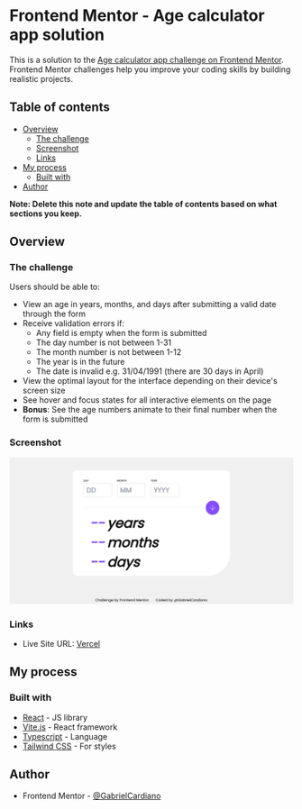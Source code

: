 # Frontend Mentor - Age calculator app solution

This is a solution to the [Age calculator app challenge on Frontend Mentor](https://www.frontendmentor.io/challenges/age-calculator-app-dF9DFFpj-Q). Frontend Mentor challenges help you improve your coding skills by building realistic projects. 

## Table of contents

- [Overview](#overview)
  - [The challenge](#the-challenge)
  - [Screenshot](#screenshot)
  - [Links](#links)
- [My process](#my-process)
  - [Built with](#built-with)
- [Author](#author)

**Note: Delete this note and update the table of contents based on what sections you keep.**

## Overview

### The challenge

Users should be able to:

- View an age in years, months, and days after submitting a valid date through the form
- Receive validation errors if:
  - Any field is empty when the form is submitted
  - The day number is not between 1-31
  - The month number is not between 1-12
  - The year is in the future
  - The date is invalid e.g. 31/04/1991 (there are 30 days in April)
- View the optimal layout for the interface depending on their device's screen size
- See hover and focus states for all interactive elements on the page
- **Bonus**: See the age numbers animate to their final number when the form is submitted

### Screenshot

![solution](./screenshot.jpg)

### Links

- Live Site URL: [Vercel]([https://your-live-site-url.com](https://age-calculator-8ef3p7nf0-gabrielcardiano.vercel.app/))

## My process

### Built with

- [React](https://reactjs.org/) - JS library
- [Vite.js](https://vitejs.dev/) - React framework
- [Typescript](https://www.typescriptlang.org/) - Language
- [Tailwind CSS](https://tailwindcss.com/) - For styles

## Author

- Frontend Mentor - [@GabrielCardiano](https://www.frontendmentor.io/profile/GabrielCardiano)
